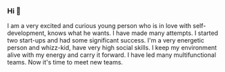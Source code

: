 ### Hi 👋
I am a very excited and curious young person who is in love with self-development, knows what he wants. I have made many attempts. I started two start-ups and had some significant success. I'm a very energetic person and whizz-kid, have very high social skills. I keep my environment alive with my energy and carry it forward. I have led many multifunctional teams. Now it's time to meet new teams.

<!--
**ysrsnmz/ysrsnmz** is a ✨ _special_ ✨ repository because its `README.md` (this file) appears on your GitHub profile.

Here are some ideas to get you started:

- 🔭 I’m currently working on ...
- 🌱 I’m currently learning ...
- 👯 I’m looking to collaborate on ...
- 🤔 I’m looking for help with ...
- 💬 Ask me about ...
- 📫 How to reach me: ...
- 😄 Pronouns: ...
- ⚡ Fun fact: ...
-->
